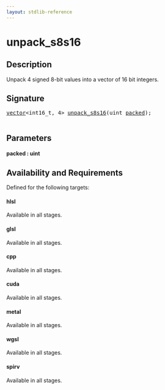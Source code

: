 ```yaml
---
layout: stdlib-reference
---
```


# unpack\_s8s16

## Description

Unpack 4 signed 8-bit values into a vector of 16 bit integers.




## Signature 

<pre>
<a href="../types/vector/index" class="code_type">vector</a>&lt;int16_t, 4&gt; <a href="unpack_s8s16">unpack_s8s16</a>(<span class="code_keyword">uint</span> <a href="unpack_s8s16#decl-packed" class="code_param">packed</a>);

</pre>

## Parameters

####  <a id="decl-packed"></a>packed  : uint

## Availability and Requirements

Defined for the following targets:

#### hlsl
Available in all stages.

#### glsl
Available in all stages.

#### cpp
Available in all stages.

#### cuda
Available in all stages.

#### metal
Available in all stages.

#### wgsl
Available in all stages.

#### spirv
Available in all stages.




